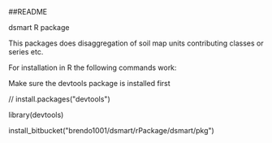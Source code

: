##README

dsmart R package

This packages does disaggregation of soil map units contributing classes or series etc.


For installation in R the following commands work:

Make sure the devtools package is installed first

// install.packages("devtools")

library(devtools)

install_bitbucket("brendo1001/dsmart/rPackage/dsmart/pkg")